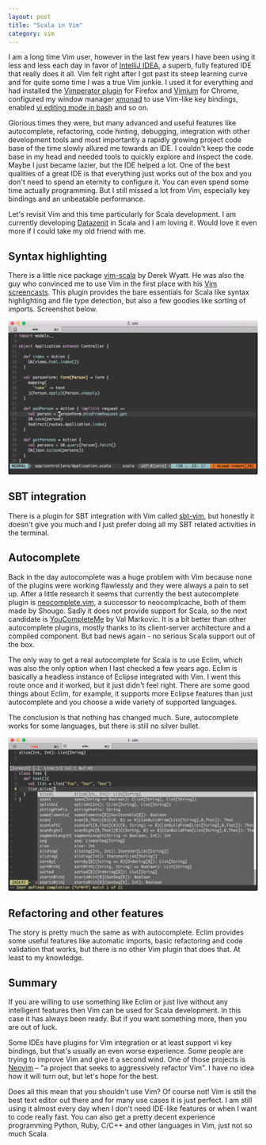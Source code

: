 ```yaml
---
layout: post
title: "Scala in Vim"
category: vim
---
```


I am a long time Vim user, however in the last few years I have been using it less and less each day in favor of [IntelliJ IDEA](http://www.jetbrains.com/idea/), a superb, fully featured IDE that really does it all. Vim felt right after I got past its steep learning curve and for quite some time I was a true Vim junkie. I used it for everything and had installed the [Vimperator plugin](https://addons.mozilla.org/en-US/firefox/addon/vimperator/) for Firefox and [Vimium](https://chrome.google.com/webstore/detail/vimium/dbepggeogbaibhgnhhndojpepiihcmeb?hl=en) for Chrome, configured my window manager [xmonad](http://xmonad.org/) to use Vim-like key bindings, enabled [vi editing mode in bash](http://www.catonmat.net/blog/bash-vi-editing-mode-cheat-sheet/) and so on.

<!-- more -->

Glorious times they were, but many advanced and useful features like autocomplete, refactoring, code hinting, debugging, integration with other development tools and most importantly a rapidly growing project code base of the time slowly allured me towards an IDE. I couldn't keep the code base in my head and needed tools to quickly explore and inspect the code. Maybe I just became lazier, but the IDE helped a lot. One of the best qualities of a great IDE is that everything just works out of the box and you don't need to spend an eternity to configure it. You can even spend some time actually programming. But I still missed a lot from Vim, especially key bindings and an unbeatable performance.

Let's revisit Vim and this time particularly for Scala development. I am currently developing [Datazenit](http://datazenit.com) in Scala and I am loving it. Would love it even more if I could take my old friend with me.

## Syntax highlighting

There is a little nice package [vim-scala](https://github.com/derekwyatt/vim-scala) by Derek Wyatt. He was also the guy who convinced me to use Vim in the first place with his [Vim screencasts](https://vimeo.com/user1690209/videos). This plugin provides the bare essentials for Scala like syntax highlighting and file type detection, but also a few goodies like sorting of imports. Screenshot below.

<img src="/images/blog/scala-syntax-vim-screenshot.png" alt="Scala syntax highlighting in Vim">

## SBT integration

There is a plugin for SBT integration with Vim called [sbt-vim](https://github.com/ktvoelker/sbt-vim), but honestly it doesn't give you much and I just prefer doing all my SBT related activities in the terminal. 

## Autocomplete

Back in the day autocomplete was a huge problem with Vim because none of the plugins were working flawlessly and they were always a pain to set up. After a little research it seems that currently the best autocomplete plugin is [neocomplete.vim](https://github.com/Shougo/neocomplete.vim), a successor to neocomplcache, both of them made by Shougo. Sadly it does not provide support for Scala, so the next candidate is [YouCompleteMe](https://github.com/Valloric/YouCompleteMe) by Val Markovic. It is a bit better than other autocomplete plugins, mostly thanks to its client-server architecture and a compiled component. But bad news again - no serious Scala support out of the box. 

The only way to get a real autocomplete for Scala is to use Eclim, which was also the only option when I last checked a few years ago. Eclim is basically a headless instance of Eclipse integrated with Vim. I went this route once and it worked, but it just didn't feel right. There are some good things about Eclim, for example, it supports more Eclipse features than just autocomplete and you choose a wide variety of supported languages.

The conclusion is that nothing has changed much. Sure, autocomplete works for some languages, but there is still no silver bullet. 

<img src="/images/blog/scala-vim-eclim.png" alt="Scala Vim Eclim">

## Refactoring and other features

The story is pretty much the same as with autocomplete. Eclim provides some useful features like automatic imports, basic refactoring and code validation that works, but there is no other Vim plugin that does that. At least to my knowledge.

## Summary

If you are willing to use something like Eclim or just live without any intelligent features then Vim can be used for Scala development. In this case it has always been ready. But if you want something more, then you are out of luck. 

Some IDEs have plugins for Vim integration or at least support vi key bindings, but that's usually an even worse experience. Some people are trying to improve Vim and give it a second wind. One of those projects is [Neovim](https://github.com/neovim/neovim) – "a project that seeks to aggressively refactor Vim". I have no idea how it will turn out, but let's hope for the best.

Does all this mean that you shouldn't use Vim? Of course not! Vim is still the best text editor out there and for many use cases it is just perfect. I am still using it almost every day when I don't need IDE-like features or when I want to code really fast. You can also get a pretty decent experience programming Python, Ruby, C/C++ and other languages in Vim, just not so much Scala.